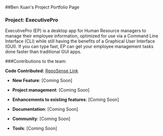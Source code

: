 ##Ben Xuan's Project Portfolio Page

### Project: ExecutivePro
ExecutivePro (EP) is a desktop app for Human Resource managers to manage their employee information, optimized for use via a Command Line Interface (CLI) while still having the benefits of a Graphical User Interface (GUI). If you can type fast, EP can get your employee management tasks done faster than traditional GUI apps.

###Contributions to the team:

**Code Contributed:**
[RepoSense Link](https://nus-cs2103-ay2223s2.github.io/tp-dashboard/?search=abenx162&breakdown=true)


* **New Feature**: [Coming Soon]

* **Project management**: [Coming Soon]

* **Enhancements to existing features**: [Coming Soon]
    
* **Documentation**: [Coming Soon]
    
* **Community**: [Coming Soon]
    
* **Tools**: [Coming Soon]
